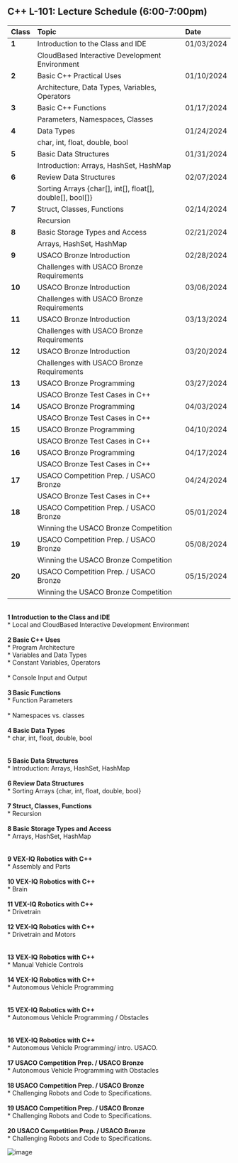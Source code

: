 ## C++ 	L-101: Lecture Schedule (6:00-7:00pm)
    
| Class      | Topic | Date |
| :---        |    :--------| :--------|
| **1** | Introduction to the Class and IDE 	| 01/03/2024 |
| | CloudBased Interactive Development Environment |
| **2** | Basic C++ Practical Uses | 01/10/2024 |
| | Architecture, Data Types, Variables, Operators |
| **3** | Basic C++ Functions | 01/17/2024 |
| | Parameters, Namespaces, Classes |
| **4** |  Data Types | 01/24/2024 |
| | char, int, float, double, bool |
| **5** | Basic Data Structures | 01/31/2024|
| | Introduction: Arrays, HashSet, HashMap |
| **6** | Review Data Structures | 02/07/2024 |
| |  Sorting Arrays {char[], int[], float[], double[], bool[]} |
| **7** |	Struct, Classes, Functions | 02/14/2024 |
| | Recursion |
| **8** | Basic Storage Types and Access | 02/21/2024 |
| | Arrays, HashSet, HashMap |
| **9** | USACO Bronze Introduction | 02/28/2024 |
| |  Challenges with USACO Bronze Requirements |
| **10** | USACO Bronze Introduction | 03/06/2024 |
| |  Challenges with USACO Bronze Requirements |
| **11** | USACO Bronze Introduction | 03/13/2024 |
| |  Challenges with USACO Bronze Requirements |
| **12** | USACO Bronze Introduction  | 03/20/2024 |
| | Challenges with USACO Bronze Requirements |
| **13** |  USACO Bronze Programming | 03/27/2024 |
| | USACO Bronze Test Cases in C++ |
| **14** | USACO Bronze Programming | 04/03/2024 |
| | USACO Bronze Test Cases in C++ |
| **15** | USACO Bronze Programming | 04/10/2024 |
| | USACO Bronze Test Cases in C++ |
| **16** | USACO Bronze Programming | 04/17/2024 |
| | USACO Bronze Test Cases in C++  |
| **17** | USACO Competition Prep. / USACO Bronze | 04/24/2024 |
| | USACO Bronze Test Cases in C++  |
| **18** | USACO Competition Prep. / USACO Bronze | 05/01/2024 |
| | Winning the USACO Bronze Competition |
| **19** | USACO Competition Prep. / USACO Bronze | 05/08/2024 |
| |   Winning the USACO Bronze Competition |
| **20** | USACO Competition Prep. / USACO Bronze | 05/15/2024 |
| |  Winning the USACO Bronze Competition |

<br> **1	Introduction to the Class and IDE**
<br> * Local and CloudBased Interactive Development Environment	<br>
<br>**2	Basic C++ Uses**
<br> * Program Architecture	
<br> * Variables and Data Types	
<br> * Constant Variables, Operators	
<br> * Console Input and Output	<br>
<br>**3	Basic Functions**
<br> * Function Parameters	
<br> * Namespaces vs. classes	<br>
<br>**4	Basic Data Types**
<br> * char, int, float, double, bool <br>	
<br>**5	Basic Data Structures**
<br> * Introduction: Arrays, HashSet, HashMap	<br>
<br>**6	Review Data Structures**
<br> * Sorting Arrays {char, int, float, double, bool} <br>	
<br>**7	Struct, Classes, Functions**
<br> * Recursion	<br>
<br>**8	Basic Storage Types and Access**
<br> * Arrays, HashSet, HashMap <br>	
<br>**9	VEX-IQ Robotics with C++**
<br> * Assembly and Parts	<br>
<br>**10	VEX-IQ Robotics with C++**
<br> * Brain	<br>
<br>**11	VEX-IQ Robotics with C++**
<br> * Drivetrain	<br>
<br>**12	VEX-IQ Robotics with C++**
<br> * Drivetrain and Motors <br>	
<br>**13	VEX-IQ Robotics with C++**
<br> * Manual Vehicle Controls	<br>
<br>**14	VEX-IQ Robotics with C++**
<br> * Autonomous Vehicle Programming <br>	
<br>**15	VEX-IQ Robotics with C++**
<br> * Autonomous Vehicle Programming / Obstacles <br>	
<br>**16	VEX-IQ Robotics with C++**
<br> * Autonomous Vehicle Programming/ intro. USACO.	<br>
<br>**17	USACO Competition Prep. / USACO Bronze**
<br> * Autonomous Vehicle Programming with Obstacles	<br>
<br>**18	USACO Competition Prep. / USACO Bronze**
<br> * Challenging Robots and Code to Specifications.	<br>
<br>**19	USACO Competition Prep. / USACO Bronze**
<br> * Challenging Robots and Code to Specifications.	<br>
<br>**20	USACO Competition Prep. / USACO Bronze**
<br> * Challenging Robots and Code to Specifications.	<br>


![image](https://github.com/ions29/cpp-reading-material/assets/127531384/1078bac0-cbb0-41fc-8427-6a6a9f6ec227)

